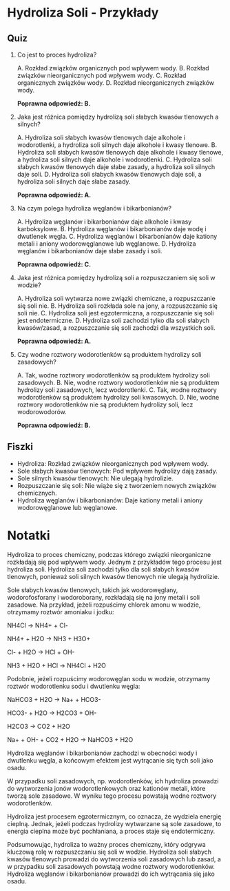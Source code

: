  Hydroliza Soli - Przykłady
=========================

Quiz
----

1. Co jest to proces hydroliza?

   A. Rozkład związków organicznych pod wpływem wody.
   B. Rozkład związków nieorganicznych pod wpływem wody.
   C. Rozkład organicznych związków wody.
   D. Rozkład nieorganicznych związków wody.

   **Poprawna odpowiedź: B.**

2. Jaka jest różnica pomiędzy hydrolizą soli słabych kwasów tlenowych a silnych?

   A. Hydroliza soli słabych kwasów tlenowych daje alkohole i wodorotlenki, a hydroliza soli silnych daje alkohole i kwasy tlenowe.
   B. Hydroliza soli słabych kwasów tlenowych daje alkohole i kwasy tlenowe, a hydroliza soli silnych daje alkohole i wodorotlenki.
   C. Hydroliza soli słabych kwasów tlenowych daje słabe zasady, a hydroliza soli silnych daje soli.
   D. Hydroliza soli słabych kwasów tlenowych daje soli, a hydroliza soli silnych daje słabe zasady.

   **Poprawna odpowiedź: A.**

3. Na czym polega hydroliza węglanów i bikarbonianów?

   A. Hydroliza węglanów i bikarbonianów daje alkohole i kwasy karboksylowe.
   B. Hydroliza węglanów i bikarbonianów daje wodę i dwutlenek węgla.
   C. Hydroliza węglanów i bikarbonianów daje kationy metali i aniony wodorowęglanowe lub węglanowe.
   D. Hydroliza węglanów i bikarbonianów daje słabe zasady i soli.

   **Poprawna odpowiedź: C.**

4. Jaka jest różnica pomiędzy hydrolizą soli a rozpuszczaniem się soli w wodzie?

   A. Hydroliza soli wytwarza nowe związki chemiczne, a rozpuszczanie się soli nie.
   B. Hydroliza soli rozkłada sole na jony, a rozpuszczanie się soli nie.
   C. Hydroliza soli jest egzotermiczna, a rozpuszczanie się soli jest endotermiczne.
   D. Hydroliza soli zachodzi tylko dla soli słabych kwasów/zasad, a rozpuszczanie się soli zachodzi dla wszystkich soli.

   **Poprawna odpowiedź: A.**

5. Czy wodne roztwory wodorotlenków są produktem hydrolizy soli zasadowych?

   A. Tak, wodne roztwory wodorotlenków są produktem hydrolizy soli zasadowych.
   B. Nie, wodne roztwory wodorotlenków nie są produktem hydrolizy soli zasadowych, lecz wodorotlenki.
   C. Tak, wodne roztwory wodorotlenków są produktem hydrolizy soli kwasowych.
   D. Nie, wodne roztwory wodorotlenków nie są produktem hydrolizy soli, lecz wodorowodorów.

   **Poprawna odpowiedź: B.**

Fiszki
-----

* Hydroliza: Rozkład związków nieorganicznych pod wpływem wody.
* Sole słabych kwasów tlenowych: Pod wpływem hydrolizy dają zasady.
* Sole silnych kwasów tlenowych: Nie ulegają hydrolizie.
* Rozpuszczanie się soli: Nie wiąże się z tworzeniem nowych związków chemicznych.
* Hydroliza węglanów i bikarbonianów: Daje kationy metali i aniony wodorowęglanowe lub węglanowe.

Notatki
=======

Hydroliza to proces chemiczny, podczas którego związki nieorganiczne rozkładają się pod wpływem wody. Jednym z przykładów tego procesu jest hydroliza soli. Hydroliza soli zachodzi tylko dla soli słabych kwasów tlenowych, ponieważ soli silnych kwasów tlenowych nie ulegają hydrolizie.

Sole słabych kwasów tlenowych, takich jak wodorowęglany, wodorofosforany i wodoroborany, rozkładają się na jony metali i soli zasadowe. Na przykład, jeżeli rozpuścimy chlorek amonu w wodzie, otrzymamy roztwór amoniaku i jodku:

NH4Cl → NH4+ + Cl-

NH4+ + H2O → NH3 + H3O+

Cl- + H2O → HCl + OH-

NH3 + H2O + HCl → NH4Cl + H2O

Podobnie, jeżeli rozpuścimy wodorowęglan sodu w wodzie, otrzymamy roztwór wodorotlenku sodu i dwutlenku węgla:

NaHCO3 + H2O → Na+ + HCO3-

HCO3- + H2O → H2CO3 + OH-

H2CO3 → CO2 + H2O

Na+ + OH- + CO2 + H2O → NaHCO3 + H2O

Hydroliza węglanów i bikarbonianów zachodzi w obecności wody i dwutlenku węgla, a końcowym efektem jest wytrącanie się tych soli jako osadu.

W przypadku soli zasadowych, np. wodorotlenków, ich hydroliza prowadzi do wytworzenia jonów wodorotlenkowych oraz kationów metali, które tworzą sole zasadowe. W wyniku tego procesu powstają wodne roztwory wodorotlenków.

Hydroliza jest procesem egzotermicznym, co oznacza, że wydziela energię cieplną. Jednak, jeżeli podczas hydrolizy wytwarzane są sole zasadowe, to energia cieplna może być pochłaniana, a proces staje się endotermiczny.

Podsumowując, hydroliza to ważny proces chemiczny, który odgrywa kluczową rolę w rozpuszczaniu się soli w wodzie. Hydroliza soli słabych kwasów tlenowych prowadzi do wytworzenia soli zasadowych lub zasad, a w przypadku soli zasadowych powstają wodne roztwory wodorotlenków. Hydroliza węglanów i bikarbonianów prowadzi do ich wytrącania się jako osadu.